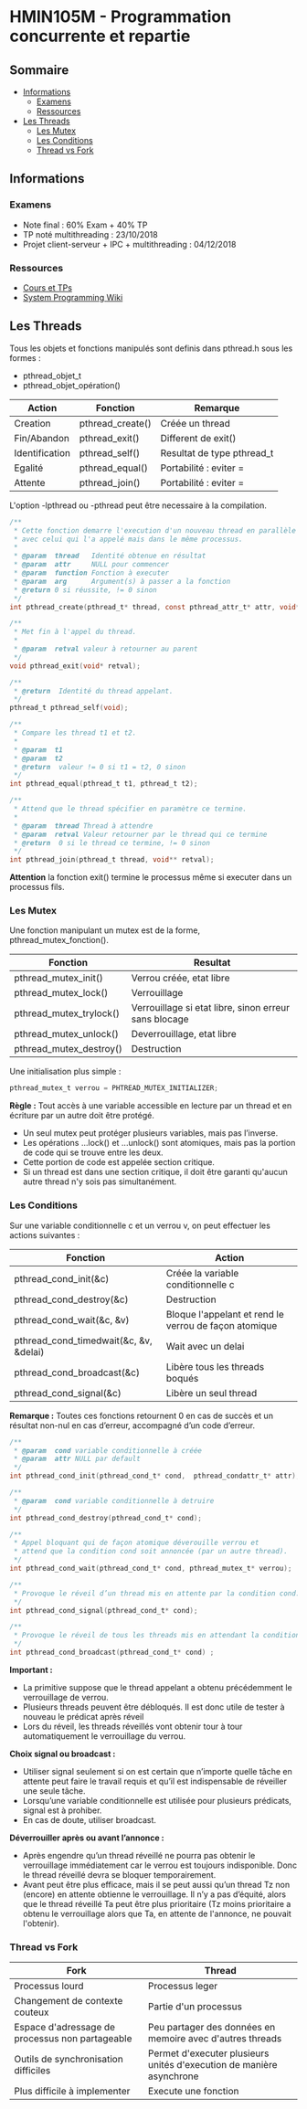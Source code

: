 # HMIN105M - Programmation concurrente et repartie

## Sommaire

* [Informations](#informations)
  + [Examens](#examens)
  + [Ressources](#ressources)
* [Les Threads](#les-threads)
  + [Les Mutex](#les-mutex)
  + [Les Conditions](#les-conditions)
  + [Thread vs Fork](#thread-vs-fork)

## Informations

### Examens
	
- Note final : 60% Exam + 40% TP
- TP noté multithreading : 23/10/2018
- Projet client-serveur + IPC + multithreading : 04/12/2018

### Ressources

- [Cours et TPs](https://moodle.umontpellier.fr/course/view.php?id=675)
- [System Programming Wiki](https://github.com/angrave/SystemProgramming/wiki)

## Les Threads

Tous les objets et fonctions manipulés sont definis dans pthread.h sous les formes :

- pthread_objet_t
- pthread_objet_opération()

Action         | Fonction         | Remarque                  
---------------|------------------|---------------------------
Creation       | pthread_create() | Créée un thread           
Fin/Abandon    | pthread_exit()   | Different de exit()       
Identification | pthread_self()   | Resultat de type pthread_t
Egalité        | pthread_equal()  | Portabilité : eviter =    
Attente        | pthread_join()   | Portabilité : eviter =    

L'option -lpthread ou -pthread peut être necessaire à la compilation.

```c
/**
 * Cette fonction demarre l'execution d'un nouveau thread en parallèle 
 * avec celui qui l'a appelé mais dans le même processus.
 * 
 * @param  thread   Identité obtenue en résultat
 * @param  attr     NULL pour commencer
 * @param  function Fonction à executer
 * @param  arg      Argument(s) à passer a la fonction
 * @return 0 si réussite, != 0 sinon
 */
int pthread_create(pthread_t* thread, const pthread_attr_t* attr, void* (*function)(void*), void* arg);

/**
 * Met fin à l'appel du thread.
 * 
 * @param  retval valeur à retourner au parent
 */
void pthread_exit(void* retval);

/**
 * @return  Identité du thread appelant.
 */
pthread_t pthread_self(void);

/**
 * Compare les thread t1 et t2.
 * 
 * @param  t1 
 * @param  t2 
 * @return  valeur != 0 si t1 = t2, 0 sinon 
 */
int pthread_equal(pthread_t t1, pthread_t t2);

/**
 * Attend que le thread spécifier en paramètre ce termine.
 * 
 * @param  thread Thread à attendre
 * @param  retval Valeur retourner par le thread qui ce termine
 * @return  0 si le thread ce termine, != 0 sinon
 */
int pthread_join(pthread_t thread, void** retval);
```

**Attention** la fonction exit() termine le processus même si executer dans un processus fils.

### Les Mutex

Une fonction manipulant un mutex est de la forme, pthread_mutex_fonction().

Fonction                | Resultat                                             
------------------------|------------------------------------------------------
pthread_mutex_init()    | Verrou créée, etat libre                             
pthread_mutex_lock()    | Verrouillage                                         
pthread_mutex_trylock() | Verrouillage si etat libre, sinon erreur sans blocage
pthread_mutex_unlock()  | Deverrouillage, etat libre                           
pthread_mutex_destroy() | Destruction                                          

Une initialisation plus simple : 

```c
pthread_mutex_t verrou = PHTREAD_MUTEX_INITIALIZER;
```

**Règle :** Tout accès à une variable accessible en lecture par un thread et en écriture par un autre doit être protégé.

- Un seul mutex peut protéger plusieurs variables, mais pas l’inverse.
- Les opérations ...lock() et ...unlock() sont atomiques, mais pas la portion de code qui se trouve entre les deux.
- Cette portion de code est appelée section critique.
- Si un thread est dans une section critique, il doit être garanti qu'aucun autre thread n'y sois pas simultanément.

### Les Conditions

Sur une variable conditionnelle c et un verrou v, on peut effectuer les actions suivantes :

Fonction                               | Action                                               
---------------------------------------|------------------------------------------------------
pthread_cond_init(&c)                  | Créée la variable conditionnelle c                   
pthread_cond_destroy(&c)               | Destruction                                          
pthread_cond_wait(&c, &v)              | Bloque l'appelant et rend le verrou de façon atomique
pthread_cond_timedwait(&c, &v, &delai) | Wait avec un delai                                   
pthread_cond_broadcast(&c)             | Libère tous les threads boqués                       
pthread_cond_signal(&c)                | Libère un seul thread                                

**Remarque :** Toutes ces fonctions retournent 0 en cas de succès et un résultat non-nul en cas d’erreur, accompagné d’un code d’erreur.

```c
/**
 * @param  cond variable conditionnelle à créée
 * @param  attr NULL par default
 */
int pthread_cond_init(pthread_cond_t* cond,  pthread_condattr_t* attr); 

/**
 * @param  cond variable conditionnelle à detruire
 */
int pthread_cond_destroy(pthread_cond_t* cond);

/**
 * Appel bloquant qui de façon atomique déverouille verrou et
 * attend que la condition cond soit annoncée (par un autre thread).
 */
int pthread_cond_wait(pthread_cond_t* cond, pthread_mutex_t* verrou);

/**
 * Provoque le réveil d’un thread mis en attente par la condition cond.
 */
int pthread_cond_signal(pthread_cond_t* cond);

/**
 * Provoque le réveil de tous les threads mis en attendant la condition cond.
 */
int pthread_cond_broadcast(pthread_cond_t* cond) ;
```

**Important :**

- La primitive suppose que le thread appelant a obtenu précédemment le verrouillage de verrou.
- Plusieurs threads peuvent être débloqués. Il est donc utile de tester à nouveau le prédicat après réveil
- Lors du réveil, les threads réveillés vont obtenir tour à tour automatiquement le verrouillage du verrou.

**Choix signal ou broadcast :**

- Utiliser signal seulement si on est certain que n’importe quelle tâche en attente peut faire le travail requis et qu’il est indispensable de réveiller une seule tâche.
- Lorsqu’une variable conditionnelle est utilisée pour plusieurs prédicats, signal est à prohiber.
- En cas de doute, utiliser broadcast.

**Déverrouiller après ou avant l’annonce :**

- Après engendre qu’un thread réveillé ne pourra pas obtenir le verrouillage immédiatement car le verrou est toujours indisponible. Donc le thread réveillé devra se bloquer temporairement.
- Avant peut être plus efficace, mais il se peut aussi qu’un thread Tz non (encore) en attente obtienne le verrouillage. Il n’y a pas d’équité, alors que le thread réveillé Ta peut être plus prioritaire (Tz moins prioritaire a obtenu le verrouillage alors que Ta, en attente de l'annonce, ne pouvait l'obtenir).

### Thread vs Fork

Fork                                            | Thread
------------------------------------------------|---------------------------------------------------------------------
Processus lourd                                 | Processus leger
Changement de contexte couteux                  | Partie d'un processus
Espace d'adressage de processus non partageable | Peu partager des données en memoire avec d'autres threads
Outils de synchronisation difficiles            | Permet d'executer plusieurs unités d'execution de manière asynchrone
Plus difficile à implementer                    | Execute une fonction
